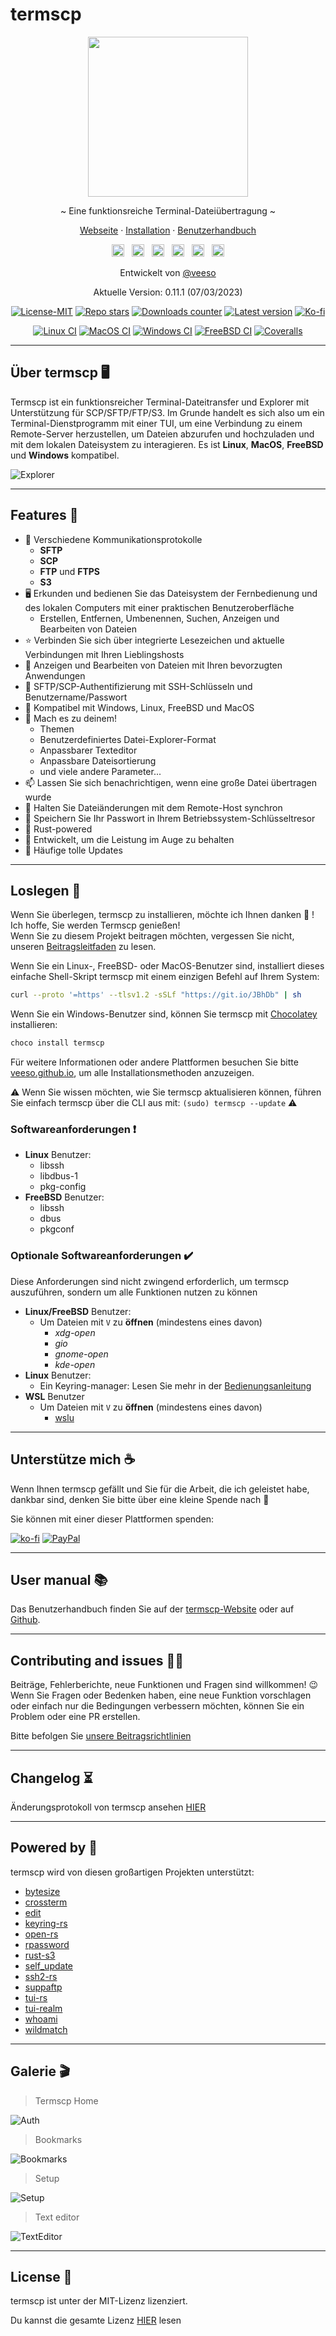 # termscp

<p align="center">
  <img src="/assets/images/termscp.svg" width="256" height="256" />
</p>

<p align="center">~ Eine funktionsreiche Terminal-Dateiübertragung ~</p>
<p align="center">
  <a href="https://veeso.github.io/termscp/" target="_blank">Webseite</a>
  ·
  <a href="https://veeso.github.io/termscp/#get-started" target="_blank">Installation</a>
  ·
  <a href="https://veeso.github.io/termscp/#user-manual" target="_blank">Benutzerhandbuch</a>
</p>

<p align="center">
  <a href="https://github.com/veeso/termscp"
    ><img
      height="20"
      src="/assets/images/flags/gb.png"
      alt="English"
  /></a>
  &nbsp;
  <a
    href="/docs/de/README.md"
    ><img
      height="20"
      src="/assets/images/flags/de.png"
      alt="Deutsch"
  /></a>
  &nbsp;
  <a
    href="/docs/es/README.md"
    ><img
      height="20"
      src="/assets/images/flags/es.png"
      alt="Español"
  /></a>
  &nbsp;
  <a
    href="/docs/fr/README.md"
    ><img
      height="20"
      src="/assets/images/flags/fr.png"
      alt="Français"
  /></a>
  &nbsp;
  <a
    href="/docs/it/README.md"
    ><img
      height="20"
      src="/assets/images/flags/it.png"
      alt="Italiano"
  /></a>
  &nbsp;
  <a
    href="/docs/zh-CN/README.md"
    ><img
      height="20"
      src="/assets/images/flags/cn.png"
      alt="简体中文"
  /></a>
</p>

<p align="center">Entwickelt von <a href="https://veeso.github.io/" target="_blank">@veeso</a></p>
<p align="center">Aktuelle Version: 0.11.1 (07/03/2023)</p>

<p align="center">
  <a href="https://opensource.org/licenses/MIT"
    ><img
      src="https://img.shields.io/badge/License-MIT-teal.svg"
      alt="License-MIT"
  /></a>
  <a href="https://github.com/veeso/termscp/stargazers"
    ><img
      src="https://img.shields.io/github/stars/veeso/termscp.svg"
      alt="Repo stars"
  /></a>
  <a href="https://crates.io/crates/termscp"
    ><img
      src="https://img.shields.io/crates/d/termscp.svg"
      alt="Downloads counter"
  /></a>
  <a href="https://crates.io/crates/termscp"
    ><img
      src="https://img.shields.io/crates/v/termscp.svg"
      alt="Latest version"
  /></a>
  <a href="https://ko-fi.com/veeso">
    <img
      src="https://img.shields.io/badge/donate-ko--fi-red"
      alt="Ko-fi"
  /></a>
</p>
<p align="center">
  <a href="https://github.com/veeso/termscp/actions"
    ><img
      src="https://github.com/veeso/termscp/workflows/Linux/badge.svg"
      alt="Linux CI"
  /></a>
  <a href="https://github.com/veeso/termscp/actions"
    ><img
      src="https://github.com/veeso/termscp/workflows/MacOS/badge.svg"
      alt="MacOS CI"
  /></a>
  <a href="https://github.com/veeso/termscp/actions"
    ><img
      src="https://github.com/veeso/termscp/workflows/Windows/badge.svg"
      alt="Windows CI"
  /></a>
  <a href="https://github.com/veeso/termscp/actions"
    ><img
      src="https://github.com/veeso/termscp/workflows/FreeBSD/badge.svg"
      alt="FreeBSD CI"
  /></a>
  <a href="https://coveralls.io/github/veeso/termscp"
    ><img
      src="https://coveralls.io/repos/github/veeso/termscp/badge.svg"
      alt="Coveralls"
  /></a>
</p>

---

## Über termscp 🖥

Termscp ist ein funktionsreicher Terminal-Dateitransfer und Explorer mit Unterstützung für SCP/SFTP/FTP/S3. Im Grunde handelt es sich also um ein Terminal-Dienstprogramm mit einer TUI, um eine Verbindung zu einem Remote-Server herzustellen, um Dateien abzurufen und hochzuladen und mit dem lokalen Dateisystem zu interagieren. Es ist **Linux**, **MacOS**, **FreeBSD** und **Windows** kompatibel.

![Explorer](/assets/images/explorer.gif)

---

## Features 🎁

- 📁  Verschiedene Kommunikationsprotokolle
  - **SFTP**
  - **SCP**
  - **FTP** und **FTPS**
  - **S3**
- 🖥  Erkunden und bedienen Sie das Dateisystem der Fernbedienung und des lokalen Computers mit einer praktischen Benutzeroberfläche
  - Erstellen, Entfernen, Umbenennen, Suchen, Anzeigen und Bearbeiten von Dateien
- ⭐  Verbinden Sie sich über integrierte Lesezeichen und aktuelle Verbindungen mit Ihren Lieblingshosts
- 📝  Anzeigen und Bearbeiten von Dateien mit Ihren bevorzugten Anwendungen
- 💁  SFTP/SCP-Authentifizierung mit SSH-Schlüsseln und Benutzername/Passwort
- 🐧  Kompatibel mit Windows, Linux, FreeBSD und MacOS
- 🎨  Mach es zu deinem!
  - Themen
  - Benutzerdefiniertes Datei-Explorer-Format
  - Anpassbarer Texteditor
  - Anpassbare Dateisortierung
  - und viele andere Parameter...
- 📫  Lassen Sie sich benachrichtigen, wenn eine große Datei übertragen wurde
- 🔭  Halten Sie Dateiänderungen mit dem Remote-Host synchron
- 🔐  Speichern Sie Ihr Passwort in Ihrem Betriebssystem-Schlüsseltresor
- 🦀  Rust-powered
- 👀  Entwickelt, um die Leistung im Auge zu behalten
- 🦄  Häufige tolle Updates

---

## Loslegen 🚀

Wenn Sie überlegen, termscp zu installieren, möchte ich Ihnen danken 💜 ! Ich hoffe, Sie werden Termscp genießen!  
Wenn Sie zu diesem Projekt beitragen möchten, vergessen Sie nicht, unseren [Beitragsleitfaden](../../CONTRIBUTING.md) zu lesen.

Wenn Sie ein Linux-, FreeBSD- oder MacOS-Benutzer sind, installiert dieses einfache Shell-Skript termscp mit einem einzigen Befehl auf Ihrem System:

```sh
curl --proto '=https' --tlsv1.2 -sSLf "https://git.io/JBhDb" | sh
```

Wenn Sie ein Windows-Benutzer sind, können Sie termscp mit [Chocolatey](https://chocolatey.org/) installieren:

```sh
choco install termscp
```

Für weitere Informationen oder andere Plattformen besuchen Sie bitte [veeso.github.io](https://veeso.github.io/termscp/#get-started), um alle Installationsmethoden anzuzeigen.

⚠️ Wenn Sie wissen möchten, wie Sie termscp aktualisieren können, führen Sie einfach termscp über die CLI aus mit: `(sudo) termscp --update` ⚠️

### Softwareanforderungen ❗

- **Linux** Benutzer:
  - libssh
  - libdbus-1
  - pkg-config
- **FreeBSD** Benutzer:
  - libssh
  - dbus
  - pkgconf

### Optionale Softwareanforderungen ✔️

Diese Anforderungen sind nicht zwingend erforderlich, um termscp auszuführen, sondern um alle Funktionen nutzen zu können

- **Linux/FreeBSD** Benutzer:
  - Um Dateien mit `V` zu **öffnen** (mindestens eines davon)
    - *xdg-open*
    - *gio*
    - *gnome-open*
    - *kde-open*
- **Linux** Benutzer:
  - Ein Keyring-manager: Lesen Sie mehr in der [Bedienungsanleitung](man.md#linux-keyring)
- **WSL** Benutzer
  - Um Dateien mit `V` zu **öffnen** (mindestens eines davon)
    - [wslu](https://github.com/wslutilities/wslu)

---

## Unterstütze mich ☕

Wenn Ihnen termscp gefällt und Sie für die Arbeit, die ich geleistet habe, dankbar sind, denken Sie bitte über eine kleine Spende nach 🥳

Sie können mit einer dieser Plattformen spenden:

[![ko-fi](https://img.shields.io/badge/Ko--fi-F16061?style=for-the-badge&logo=ko-fi&logoColor=white)](https://ko-fi.com/veeso)
[![PayPal](https://img.shields.io/badge/PayPal-00457C?style=for-the-badge&logo=paypal&logoColor=white)](https://www.paypal.me/chrisintin)

---

## User manual 📚

Das Benutzerhandbuch finden Sie auf der [termscp-Website](https://veeso.github.io/termscp/#user-manual) oder auf [Github](man.md).

---

## Contributing and issues 🤝🏻

Beiträge, Fehlerberichte, neue Funktionen und Fragen sind willkommen! 😉
Wenn Sie Fragen oder Bedenken haben, eine neue Funktion vorschlagen oder einfach nur die Bedingungen verbessern möchten, können Sie ein Problem oder eine PR erstellen.

Bitte befolgen Sie [unsere Beitragsrichtlinien](../../CONTRIBUTING.md)

---

## Changelog ⏳

Änderungsprotokoll von termscp ansehen [HIER](../../CHANGELOG.md)

---

## Powered by 💪

termscp wird von diesen großartigen Projekten unterstützt:

- [bytesize](https://github.com/hyunsik/bytesize)
- [crossterm](https://github.com/crossterm-rs/crossterm)
- [edit](https://github.com/milkey-mouse/edit)
- [keyring-rs](https://github.com/hwchen/keyring-rs)
- [open-rs](https://github.com/Byron/open-rs)
- [rpassword](https://github.com/conradkleinespel/rpassword)
- [rust-s3](https://github.com/durch/rust-s3)
- [self_update](https://github.com/jaemk/self_update)
- [ssh2-rs](https://github.com/alexcrichton/ssh2-rs)
- [suppaftp](https://github.com/veeso/suppaftp)
- [tui-rs](https://github.com/fdehau/tui-rs)
- [tui-realm](https://github.com/veeso/tui-realm)
- [whoami](https://github.com/libcala/whoami)
- [wildmatch](https://github.com/becheran/wildmatch)

---

## Galerie 🎬

> Termscp Home

![Auth](/assets/images/auth.gif)

> Bookmarks

![Bookmarks](/assets/images/bookmarks.gif)

> Setup

![Setup](/assets/images/config.gif)

> Text editor

![TextEditor](/assets/images/text-editor.gif)

---

## License 📃

termscp ist unter der MIT-Lizenz lizenziert.

Du kannst die gesamte Lizenz [HIER](../../LICENSE) lesen
